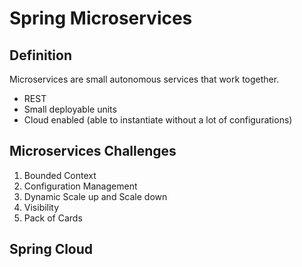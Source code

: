# Spring Microservices

## Definition

Microservices are small autonomous services that work together.
  * REST
  * Small deployable units
  * Cloud enabled (able to instantiate without a lot of configurations)

## Microservices Challenges

1. Bounded Context
2. Configuration Management
3. Dynamic Scale up and Scale down
4. Visibility
5. Pack of Cards

## Spring Cloud


